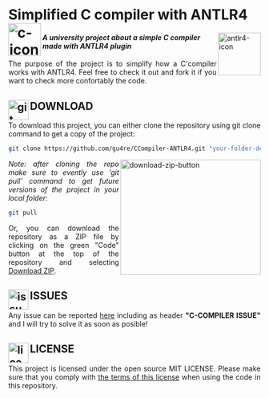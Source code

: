 # Simplified C compiler with ANTLR4 <img src="https://cdn.icon-icons.com/icons2/2415/PNG/512/c_original_logo_icon_146611.png" alt="c-icon" width="65" height="65" align="left"/>
<img src="https://plugins.jetbrains.com/files/7358/314207/icon/pluginIcon.svg" alt="antlr4-icon" width="85" height="85" align="right"/>

#### *A university project about a simple C compiler made with ANTLR4 plugin*

<p align="justify">The purpose of the project is to simplify how a C'compiler works with ANTLR4. Feel free to check it out and fork it if you want to check more confortably the code.</p>

## DOWNLOAD <img src="https://gitforwindows.org/img/gwindows_logo.png" alt="git-icon" width="40" height="40" align="left"/>

<p align="justify">To download this project, you can either clone the repository using git clone command to get a copy of the project:</p>

```bash
git clone https://github.com/gu4re/CCompiler-ANTLR4.git "your-folder-destination"
```` 

<img src="https://imgur.com/5lNegb4.png" align="right" alt="download-zip-button" width="280" height="230"/>
<p align="justify"><i>Note: after cloning the repo make sure to evently use 'git pull' command to get future versions of the project in your local folder:</i></p>

```bash
git pull
````

<p align="justify">Or, you can download the repository as a ZIP file by clicking on the green "Code" button at the top of the repository and selecting <a href="https://github.com/gu4re/CCompiler-ANTLR4/archive/refs/heads/main.zip">Download ZIP</a>.</p>

## ISSUES <img src="https://www.clker.com/cliparts/9/1/4/0/11954322131712176739question_mark_naught101_02.svg.hi.png" alt="issues-icon" width="40" height="40" align="left"/>

<p align="justify">Any issue can be reported <a href="https://github.com/gu4re/gu4re/issues">here<a> including as header <b>"C-COMPILER ISSUE"</b> and I will try to solve it as soon as posible!</p>

## LICENSE <img src="https://www.logomed-gabinet.pl/wp-content/uploads/2021/06/license-icon-2793454.png" alt="license-icon" width="40" height="40" align="left"/>

<p align="justify">This project is licensed under the open source MIT LICENSE. Please make sure that you comply with <a href="https://github.com/gu4re/CCompiler-ANTLR4/blob/main/LICENSE">the terms of this license<a> when using the code in this repository.</p>
